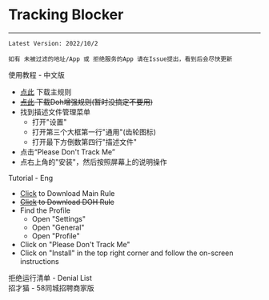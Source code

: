 # Tracking Blocker
---------------------------------------  
    Latest Version: 2022/10/2
  
    如有 未被过滤的地址/App 或 拒绝服务的App 请在Issue提出，看到后会尽快更新
  
使用教程 - 中文版  
- [点此](https://cdn.jsdelivr.net/gh/jimmyk1m/TB/main.mobileconfig) 下载主规则
- ~~[点此](https://cdn.jsdelivr.net/gh/jimmyk1m/TB/doh.mobileconfig) 下载Doh增强规则(暂时没搞定不要用)~~
- 找到描述文件管理菜单  
    - 打开"设置"  
    - 打开第三个大框第一行"通用"(齿轮图标)  
    - 打开最下方倒数第四行"描述文件"  
- 点击“Please Don't Track Me”  
- 点右上角的"安装"，然后按照屏幕上的说明操作  
  
  
Tutorial - Eng  
- [Click](https://cdn.jsdelivr.net/gh/jimmyk1m/TB/main.mobileconfig) to Download Main Rule
- ~~[Click](https://cdn.jsdelivr.net/gh/jimmyk1m/TB/doh.mobileconfig) to Download DOH Rule~~
- Find the Profile  
    - Open "Settings"  
    - Open "General"  
    - Open "Profile"  
- Click on "Please Don't Track Me"  
- Click on "Install" in the top right corner and follow the on-screen instructions  

拒绝运行清单 - Denial List  
招才猫 - 58同城招聘商家版
